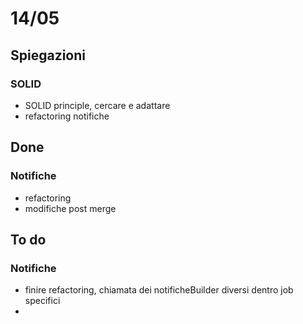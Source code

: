 # 14/05
## Spiegazioni
### SOLID 
- SOLID principle, cercare e adattare
- refactoring notifiche

## Done
### Notifiche
- refactoring
- modifiche post merge

## To do
### Notifiche
- finire refactoring, chiamata dei notificheBuilder diversi dentro job specifici
-


<br>
<br>
<br>
<br>